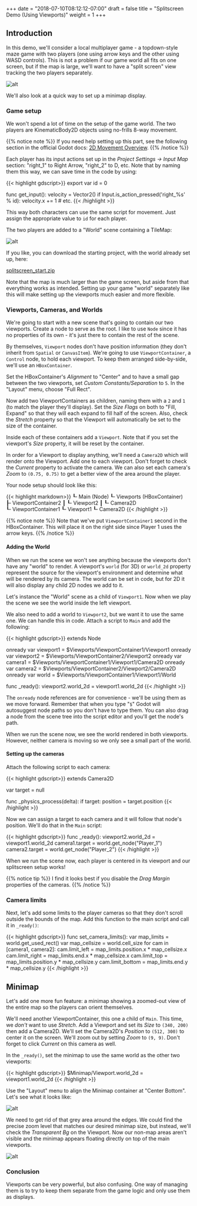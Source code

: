 +++
date = "2018-07-10T08:12:12-07:00"
draft = false
title = "Splitscreen Demo (Using Viewports)"
weight = 1
+++

## Introduction

In this demo, we'll consider a local multiplayer game - a topdown-style maze game with
two players (one using arrow keys and the other using WASD controls). This is
not a problem if our game world all fits on one screen, but if the map is large,
we'll want to have a "split screen" view tracking the two players separately.

![alt](/godot_recipes/img/splitscreen2.gif)

We'll also look at a quick way to set up a minimap display.

### Game setup

We won't spend a lot of time on the setup of the game world. The two players
are KinematicBody2D objects using no-frills 8-way movement.

{{% notice note %}}
If you need help setting up this part, see the following section in the official Godot docs: [2D Movement Overview](http://docs.godotengine.org/en/stable/tutorials/2d/2d_movement.html).
{{% /notice %}}

Each player has its input actions set up in the _Project Settings -> Input Map_
section: "right_1" to Right Arrow, "right_2" to D, etc. Note that by naming them
this way, we can save time in the code by using:

{{< highlight gdscript>}}
export var id = 0

func get_input():
    velocity = Vector2()
    if Input.is_action_pressed('right_%s' % id):
        velocity.x += 1
    # etc.
{{< /highlight >}}

This way both characters can use the same script for movement. Just assign the
appropriate value to `id` for each player.

The two players are added to a "World" scene containing a TileMap:

![alt](/godot_recipes/img/splitscreen_map.png)

If you like, you can download the starting project, with the world already set
up, here:

[splitscreen_start.zip](/blog/img/splitscreen_start.zip)

Note that the map is much larger than the game screen, but aside from that everything
works as intended. Setting up your game "world" separately like this will make
setting up the viewports much easier and more flexible.

### Viewports, Cameras, and Worlds

We're going to start with a new scene that's going to contain our two viewports.
Create a node to serve as the root. I like to use `Node` since it has no properties
of its own - it's just there to contain the rest of the scene.

By themselves, `Viewport` nodes don't have position information (they don't
inherit from `Spatial` or `CanvasItem`). We're going to use `ViewportContainer`,
a `Control` node, to hold each viewport. To keep them arranged side-by-side, we'll
use an `HBoxContainer`.

Set the HBoxContainer's _Alignment_ to "Center" and to have a small
gap between the two viewports, set _Custom Constants/Separation_ to `5`. In the
"Layout" menu, choose "Full Rect".

Now add two ViewportContainers as children, naming them with a `2` and `1` (to
match the player they'll display). Set the _Size Flags_ on both to "Fill, Expand"
so that they will each expand to fill half of the screen. Also, check the _Stretch_
property so that the Viewport will automatically be set to the size of the
container.

Inside each of these containers add a `Viewport`. Note that if you set the viewport's
_Size_ property, it will be reset by the container.

In order for a Viewport to display anything, we'll need a `Camera2D` which will render
onto the Viewport. Add one to each viewport. Don't forget to check the _Current_
property to activate the camera. We can also set each camera's _Zoom_ to `(0.75, 0.75)`
to get a better view of the area around the player.

Your node setup should look like this:

{{< highlight markdown>}}
 ┖╴Main (Node)
    ┖╴Viewports (HBoxContainer)
       ┠╴ViewportContainer2
       ┃  ┖╴Viewport2
       ┃    ┖╴Camera2D
       ┖╴ViewportContainer1
          ┖╴Viewport1
            ┖╴Camera2D
{{< /highlight >}}

{{% notice note %}}
Note that we've put `ViewportContainer1` second in the HBoxContainer. This will
place it on the right side since Player 1 uses the arrow keys.
{{% /notice %}}

#### Adding the World

When we run the scene we won't see anything because the viewports don't have any
"world" to render. A viewport's `world` (for 3D) or `world_2d` property represent
the source for the viewport's environment and determine what will be rendered by
its camera. The world can be set in code, but for 2D it will also display any
child 2D nodes we add to it.

Let's instance the "World" scene as a child of `Viewport1`. Now when we play the scene
we see the world inside the left viewport.

We also need to add a world to `Viewport2`, but we want it to use the same one.
We can handle this in code. Attach a script to `Main` and add the following:

{{< highlight gdscript>}}
extends Node

onready var viewport1 = $Viewports/ViewportContainer1/Viewport1
onready var viewport2 = $Viewports/ViewportContainer2/Viewport2
onready var camera1 = $Viewports/ViewportContainer1/Viewport1/Camera2D
onready var camera2 = $Viewports/ViewportContainer2/Viewport2/Camera2D
onready var world = $Viewports/ViewportContainer1/Viewport1/World

func _ready():
    viewport2.world_2d = viewport1.world_2d
{{< /highlight >}}

The `onready` node references are for convenience - we'll be using them as we move
forward. Remember that when you type "`$`" Godot will autosuggest node paths so you
don't have to type them. You can also drag a node from the scene tree into the
script editor and you'll get the node's path.

When we run the scene now, we see the world rendered in both viewports. However,
neither camera is moving so we only see a small part of the world.

#### Setting up the cameras

Attach the following script to each camera:

{{< highlight gdscript>}}
extends Camera2D

var target = null

func _physics_process(delta):
    if target:
        position = target.position
{{< /highlight >}}

Now we can assign a target to each camera and it will follow that node's position.
We'll do that in the `Main` script:

{{< highlight gdscript>}}
func _ready():
    viewport2.world_2d = viewport1.world_2d
    camera1.target = world.get_node("Player_1")
    camera2.target = world.get_node("Player_2")
{{< /highlight >}}

When we run the scene now, each player is centered in its viewport and our splitscreen
setup works!

{{% notice tip %}}
I find it looks best if you disable the _Drag Margin_ properties of the cameras.
{{% /notice %}}

### Camera limits

Next, let's add some limits to the player cameras so that they don't scroll outside
the bounds of the map. Add this function to the main script and call it in `_ready()`:

{{< highlight gdscript>}}
func set_camera_limits():
    var map_limits = world.get_used_rect()
    var map_cellsize = world.cell_size
    for cam in [camera1, camera2]:
        cam.limit_left = map_limits.position.x * map_cellsize.x
        cam.limit_right = map_limits.end.x * map_cellsize.x
        cam.limit_top = map_limits.position.y * map_cellsize.y
        cam.limit_bottom = map_limits.end.y * map_cellsize.y
{{< /highlight >}}

## Minimap

Let's add one more fun feature: a minimap showing a zoomed-out view of the entire
map so the players can orient themselves.

We'll need another ViewportContainer, this one a child of `Main`. This time, we
*don't* want to use _Stretch_. Add a Viewport and set its _Size_ to `(340, 200)`
then add a Camera2D. We'll set the Camera2D's _Position_ to `(512, 300)` to center
it on the screen. We'll zoom out by setting _Zoom_ to `(9, 9)`. Don't forget to
click _Current_ on this camera as well.

In the `_ready()`, set the minimap to use the same world as the other two viewports:

{{< highlight gdscript>}}
$Minimap/Viewport.world_2d = viewport1.world_2d
{{< /highlight >}}

Use the "Layout" menu to align the Minimap container at "Center Bottom". Let's
see what it looks like:

![alt](/godot_recipes/img/splitscreen_minimap1.png?width=400)

We need to get rid of that grey area around the edges. We could find the precise
zoom level that matches our desired minimap size, but instead, we'll check the
_Transparent Bg_ on the Viewport. Now our non-map areas aren't visible and the
minimap appears floating directly on top of the main viewports.

![alt](/godot_recipes/img/splitscreen_minimap2.png?width=400)

### Conclusion

Viewports can be very powerful, but also confusing. One way of managing them is to
try to keep them separate from the game logic and only use them as displays.

